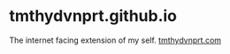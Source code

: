 # tmthydvnprt.github.io

The internet facing extension of my self. [tmthydvnprt.com](http://tmthydvnprt.com)
